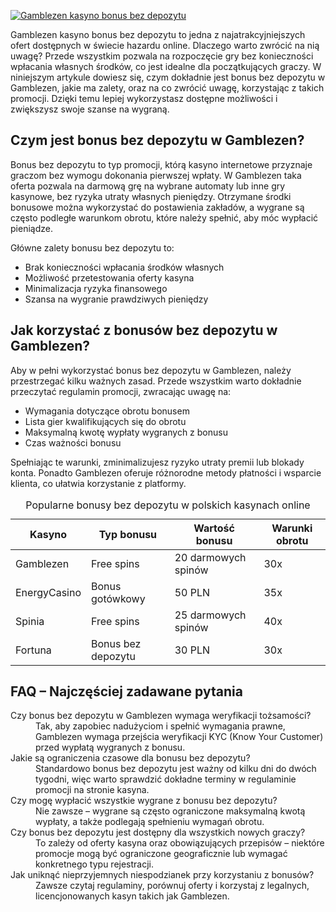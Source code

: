 [![Gamblezen kasyno bonus bez depozytu](https://123-caf.pages.dev/gitsignup.png)](https://vrmoo.ru/Bt82HjjY)

<p>Gamblezen kasyno bonus bez depozytu to jedna z najatrakcyjniejszych ofert dostępnych w świecie hazardu online. Dlaczego warto zwrócić na nią uwagę? Przede wszystkim pozwala na rozpoczęcie gry bez konieczności wpłacania własnych środków, co jest idealne dla początkujących graczy. W niniejszym artykule dowiesz się, czym dokładnie jest bonus bez depozytu w Gamblezen, jakie ma zalety, oraz na co zwrócić uwagę, korzystając z takich promocji. Dzięki temu lepiej wykorzystasz dostępne możliwości i zwiększysz swoje szanse na wygraną.</p>  <h2>Czym jest bonus bez depozytu w Gamblezen?</h2> <p>Bonus bez depozytu to typ promocji, którą kasyno internetowe przyznaje graczom bez wymogu dokonania pierwszej wpłaty. W Gamblezen taka oferta pozwala na darmową grę na wybrane automaty lub inne gry kasynowe, bez ryzyka utraty własnych pieniędzy. Otrzymane środki bonusowe można wykorzystać do postawienia zakładów, a wygrane są często podległe warunkom obrotu, które należy spełnić, aby móc wypłacić pieniądze.</p> <p>Główne zalety bonusu bez depozytu to:</p> <ul>   <li>Brak konieczności wpłacania środków własnych</li>   <li>Możliwość przetestowania oferty kasyna</li>   <li>Minimalizacja ryzyka finansowego</li>   <li>Szansa na wygranie prawdziwych pieniędzy</li> </ul>  <h2>Jak korzystać z bonusów bez depozytu w Gamblezen?</h2> <p>Aby w pełni wykorzystać bonus bez depozytu w Gamblezen, należy przestrzegać kilku ważnych zasad. Przede wszystkim warto dokładnie przeczytać regulamin promocji, zwracając uwagę na:</p> <ul>   <li>Wymagania dotyczące obrotu bonusem</li>   <li>Lista gier kwalifikujących się do obrotu</li>   <li>Maksymalną kwotę wypłaty wygranych z bonusu</li>   <li>Czas ważności bonusu</li> </ul> <p>Spełniając te warunki, zminimalizujesz ryzyko utraty premii lub blokady konta. Ponadto Gamblezen oferuje różnorodne metody płatności i wsparcie klienta, co ułatwia korzystanie z platformy.</p>  <table>   <caption>Popularne bonusy bez depozytu w polskich kasynach online</caption>   <thead>     <tr>       <th>Kasyno</th>       <th>Typ bonusu</th>       <th>Wartość bonusu</th>       <th>Warunki obrotu</th>     </tr>   </thead>   <tbody>     <tr>       <td>Gamblezen</td>       <td>Free spins</td>       <td>20 darmowych spinów</td>       <td>30x</td>     </tr>     <tr>       <td>EnergyCasino</td>       <td>Bonus gotówkowy</td>       <td>50 PLN</td>       <td>35x</td>     </tr>     <tr>       <td>Spinia</td>       <td>Free spins</td>       <td>25 darmowych spinów</td>       <td>40x</td>     </tr>     <tr>       <td>Fortuna</td>       <td>Bonus bez depozytu</td>       <td>30 PLN</td>       <td>30x</td>     </tr>   </tbody> </table>  <h2>FAQ – Najczęściej zadawane pytania</h2> <dl>   <dt>Czy bonus bez depozytu w Gamblezen wymaga weryfikacji tożsamości?</dt>   <dd>Tak, aby zapobiec nadużyciom i spełnić wymagania prawne, Gamblezen wymaga przejścia weryfikacji KYC (Know Your Customer) przed wypłatą wygranych z bonusu.</dd>    <dt>Jakie są ograniczenia czasowe dla bonusu bez depozytu?</dt>   <dd>Standardowo bonus bez depozytu jest ważny od kilku dni do dwóch tygodni, więc warto sprawdzić dokładne terminy w regulaminie promocji na stronie kasyna.</dd>    <dt>Czy mogę wypłacić wszystkie wygrane z bonusu bez depozytu?</dt>   <dd>Nie zawsze – wygrane są często ograniczone maksymalną kwotą wypłaty, a także podlegają spełnieniu wymagań obrotu.</dd>    <dt>Czy bonus bez depozytu jest dostępny dla wszystkich nowych graczy?</dt>   <dd>To zależy od oferty kasyna oraz obowiązujących przepisów – niektóre promocje mogą być ograniczone geograficznie lub wymagać konkretnego typu rejestracji.</dd>    <dt>Jak uniknąć nieprzyjemnych niespodzianek przy korzystaniu z bonusów?</dt>   <dd>Zawsze czytaj regulaminy, porównuj oferty i korzystaj z legalnych, licencjonowanych kasyn takich jak Gamblezen.</dd> </dl>